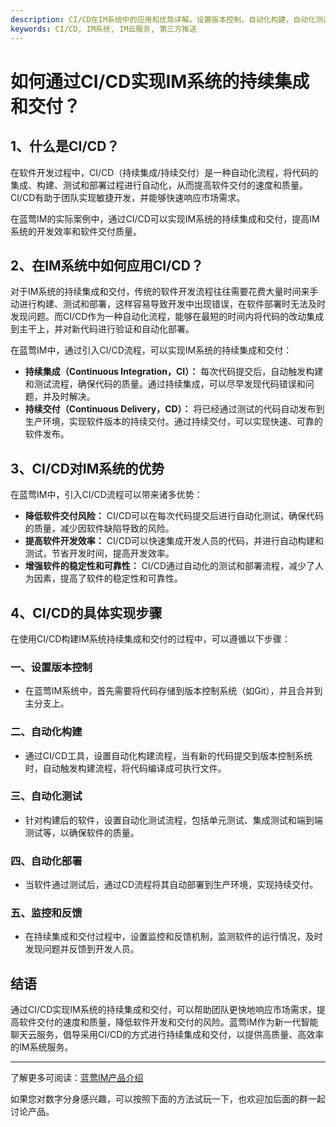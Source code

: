 ```yaml
---
description: CI/CD在IM系统中的应用和优势详解。设置版本控制，自动化构建，自动化测试，自动化部署，监控和反馈。
keywords: CI/CD, IM系统, IM云服务, 第三方推送
---
```

# 如何通过CI/CD实现IM系统的持续集成和交付？

## 1、什么是CI/CD？
在软件开发过程中，CI/CD（持续集成/持续交付）是一种自动化流程，将代码的集成、构建、测试和部署过程进行自动化，从而提高软件交付的速度和质量。CI/CD有助于团队实现敏捷开发，并能够快速响应市场需求。

在蓝莺IM的实际案例中，通过CI/CD可以实现IM系统的持续集成和交付，提高IM系统的开发效率和软件交付质量。

## 2、在IM系统中如何应用CI/CD？
对于IM系统的持续集成和交付，传统的软件开发流程往往需要花费大量时间来手动进行构建、测试和部署，这样容易导致开发中出现错误，在软件部署时无法及时发现问题。而CI/CD作为一种自动化流程，能够在最短的时间内将代码的改动集成到主干上，并对新代码进行验证和自动化部署。

在蓝莺IM中，通过引入CI/CD流程，可以实现IM系统的持续集成和交付：
- **持续集成（Continuous Integration，CI）：** 每次代码提交后，自动触发构建和测试流程，确保代码的质量。通过持续集成，可以尽早发现代码错误和问题，并及时解决。
- **持续交付（Continuous Delivery，CD）：** 将已经通过测试的代码自动发布到生产环境，实现软件版本的持续交付。通过持续交付，可以实现快速、可靠的软件发布。

## 3、CI/CD对IM系统的优势
在蓝莺IM中，引入CI/CD流程可以带来诸多优势：
- **降低软件交付风险：** CI/CD可以在每次代码提交后进行自动化测试，确保代码的质量，减少因软件缺陷导致的风险。
- **提高软件开发效率：** CI/CD可以快速集成开发人员的代码，并进行自动构建和测试，节省开发时间，提高开发效率。
- **增强软件的稳定性和可靠性：** CI/CD通过自动化的测试和部署流程，减少了人为因素，提高了软件的稳定性和可靠性。

## 4、CI/CD的具体实现步骤
在使用CI/CD构建IM系统持续集成和交付的过程中，可以遵循以下步骤：

### 一、设置版本控制
- 在蓝莺IM系统中，首先需要将代码存储到版本控制系统（如Git），并且合并到主分支上。

### 二、自动化构建
- 通过CI/CD工具，设置自动化构建流程，当有新的代码提交到版本控制系统时，自动触发构建流程，将代码编译成可执行文件。

### 三、自动化测试
- 针对构建后的软件，设置自动化测试流程，包括单元测试、集成测试和端到端测试等，以确保软件的质量。

### 四、自动化部署
- 当软件通过测试后，通过CD流程将其自动部署到生产环境，实现持续交付。

### 五、监控和反馈
- 在持续集成和交付过程中，设置监控和反馈机制，监测软件的运行情况，及时发现问题并反馈到开发人员。

## 结语
通过CI/CD实现IM系统的持续集成和交付，可以帮助团队更快地响应市场需求，提高软件交付的速度和质量，降低软件开发和交付的风险。蓝莺IM作为新一代智能聊天云服务，倡导采用CI/CD的方式进行持续集成和交付，以提供高质量、高效率的IM系统服务。

---
了解更多可阅读：[蓝莺IM产品介绍](https://www.lanyingim.com)

如果您对数字分身感兴趣，可以按照下面的方法试玩一下，也欢迎加后面的群一起讨论产品。